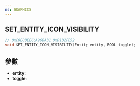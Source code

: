 ```yaml
---
ns: GRAPHICS
---
```

## SET_ENTITY_ICON_VISIBILITY

```c
// 0xE0E8BEECCA96BA31 0xD1D2FD52
void SET_ENTITY_ICON_VISIBILITY(Entity entity, BOOL toggle);
```


## 參數
* **entity**: 
* **toggle**: 

